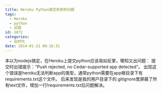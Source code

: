 ```yaml
---
title: Heroku Python提交失败的问题
tags:
  - Heroku
  - python
  - 出错
id: 1872
categories:
  - 云时代
date: 2014-01-21 00:16:31
---
```


本以为nodejs搞定，在Heroku上提交python应该易如反掌，哪知又出问题：
提交时出错提示：“Push rejected, no Cedar-supported app detected”。
出现这个错误是heroku无法判断app的类型，通常python需要在app根目录下有requirements.txt这个文件。
后来发现是我的用户目录下的.gitignore里屏蔽了所有text文件，增加一行!requirements.txt后问题解决。